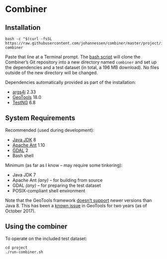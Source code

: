 Combiner
========


Installation
------------

	bash -c "$(curl -fsSL https://raw.githubusercontent.com/johannessen/combiner/master/project/install.sh)" combiner

Paste that line at a Terminal prompt. The [bash script](../../blob/master/project/install.sh) will clone the Combiner’s Git repository into a new directory named `combiner` and set up the dependencies and a test dataset (in total, a 196 MB download). No files outside of the new directory will be changed.

Dependencies automatically provided as part of the installation:
- [args4j](http://args4j.kohsuke.org/) 2.33
- [GeoTools](http://www.geotools.org/) 18.0
- [TestNG](http://testng.org/) 6.8


System Requirements
-------------------

Recommended (used during development):
- [Java JDK](http://www.oracle.com/technetwork/java/javase/downloads/index.html) 8
- [Apache Ant](https://ant.apache.org/) 1.10
- [GDAL](http://www.gdal.org/) 2
- Bash shell

Minimum (as far as I know – may require some tinkering):
- Java JDK 7
- Apache Ant *(any)* – for building from source
- GDAL *(any)* – for preparing the test dataset
- POSIX-compliant shell environment

Note that the GeoTools framework [doesn’t support](https://medium.com/codefx-weekly/geotools-on-java-9-e8717e347a1f) newer versions than Java 8. This has been a [known issue](https://osgeo-org.atlassian.net/browse/GEOT-5289) in GeoTools for two years (as of October 2017).


Using the combiner
------------------

To operate on the included test dataset:

	cd project
	./run-combiner.sh
